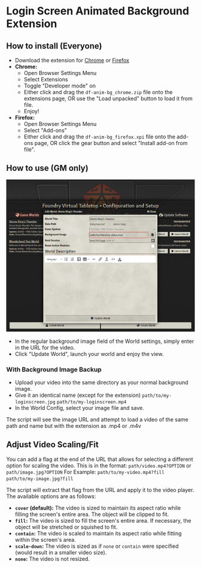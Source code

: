 # Login Screen Animated Background Extension

## How to install (Everyone)

- Download the extension for [Chrome](https://raw.githubusercontent.com/flamewave000/dragonflagon-fvtt/master/extensions/df-anim-bg_chrome.zip) or [Firefox](https://raw.githubusercontent.com/flamewave000/dragonflagon-fvtt/master/extensions/df-anim-bg_firefox.xpi)
- **Chrome:**
  - Open Browser Settings Menu
  - Select Extensions
  - Toggle "Developer mode" on
  - Either click and drag the `df-anim-bg_chrome.zip` file onto the extensions page, OR use the "Load unpacked" button to load it from file.
  - Enjoy!
- **Firefox:**
  - Open Browser Settings Menu
  - Select "Add-ons"
  - Either click and drag the `df-anim-bg_firefox.xpi` file onto the add-ons page, OR click the gear button and select "Install add-on from file".

## How to use (GM only)
![Setup](.assets/df-bganim-update.png)
- In the regular background image field of the World settings, simply enter in the URL for the video.
- Click "Update World", launch your world and enjoy the view.

### With Background Image Backup
- Upload your video into the same directory as your normal background image.
- Give it an identical name (except for the extension)
  `path/to/my-loginscreen.jpg`
  `path/to/my-loginscreen.mp4`
- In the World Config, select your image file and save.

The script will see the image URL and attempt to load a video of the same path and name but with the extension as .mp4 or .m4v

## Adjust Video Scaling/Fit

You can add a flag at the end of the URL that allows for selecting a different option for scaling the video. This is in the format: `path/video.mp4?OPTION` or `path/image.jpg?OPTION`
For Example:
  `path/to/my-video.mp4?fill`
  `path/to/my-image.jpg?fill`

The script will extract that flag from the URL and apply it to the video player. The available options are as follows:
- **`cover` (default):** The video is sized to maintain its aspect ratio while filling the screen's entire area. The object will be clipped to fit.
- **`fill`:** The video is sized to fill the screen's entire area. If necessary, the object will be stretched or squished to fit.
- **`contain`:** The video is scaled to maintain its aspect ratio while fitting within the screen's area.
- **`scale-down`:** The video is sized as if `none` or `contain` were specified (would result in a smaller video size).
- **`none`:** The video is not resized.
